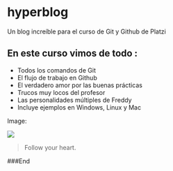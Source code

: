 # hyperblog
Un blog increíble para el curso de Git y Github de Platzi

## En este curso vimos de todo :

- Todos los comandos de Git
- El flujo de trabajo en Github
- El verdadero amor por las buenas prácticas
- Trucos muy locos del profesor
- Las personalidades múltiples de Freddy
- Incluye ejemplos en Windows, Linux y Mac


Image:

![](https://pandao.github.io/editor.md/examples/images/4.jpg)

> Follow your heart.

###End
